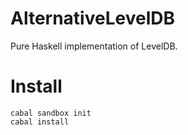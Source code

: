 # AlternativeLevelDB
Pure Haskell implementation of LevelDB.

# Install
    cabal sandbox init
    cabal install


